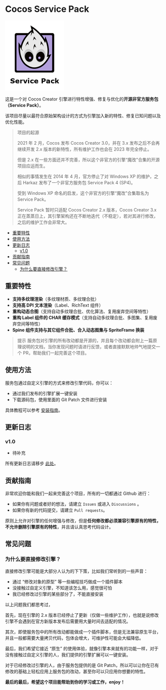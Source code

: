 # Cocos Service Pack

![logo](/docs/static/img/logo2.png)

这是一个对 Cocos Creator 引擎进行特性增强、修复与优化的**开源非官方服务包（Service Pack）**。

该项目尽量以最符合原始架构设计的方式为引擎加入新的特性、修复已知问题以及优化性能。

> 项目的起源
> 
>2021 年 2 月，Cocos 发布 Cocos Creator 3.0，并在 3.x 发布之后不会再继续开发 2.x 版本的新特性，所有维护工作也会在 2023 年完全停止。
>
>但是 2.x 在一些方面还并不完善，所以这个非官方的引擎“魔改”合集的开源项目应运而生。
>
>相似的事情发生在 2014 年 4 月，官方停止了对 Windows XP 的维护，之后 Harkaz 发布了一个非官方服务包 Service Pack 4 (SP4)。
>
>受到 Windows XP 命名的启发，这个非官方的引擎“魔改”合集取名为 Service Pack。
>
>Service Pack 暂时只适配 Cocos Creator 2.x 版本，Cocos Creator 3.x 正在蒸蒸日上，其引擎架构还在不断地迭代（不稳定），若对其进行修改，之后的维护工作会非常大。


<!-- @import "[TOC]" {cmd="toc" depthFrom=2 depthTo=6 orderedList=false} -->

<!-- code_chunk_output -->

- [重要特性](#重要特性)
- [使用方法](#使用方法)
- [更新日志](#更新日志)
  - [v1.0](#v10)
- [贡献指南](#贡献指南)
- [常见问题](#常见问题)
  - [为什么要直接修改引擎？](#为什么要直接修改引擎)

<!-- /code_chunk_output -->

## 重要特性

- **支持多纹理渲染**（多纹理材质、多纹理合批）
- **支持高 DPI 文本渲染**（Label、RichText 组件）
- **重构动态合图**（支持自动多纹理合批、优化算法、复用废弃空间等特性）
- **重构 Label 组件的 CHAR 缓存模式**（支持自动多纹理合批、多图集、复用废弃空间等特性）
- **Spine 组件支持与其它组件合批、合入动态图集与 SpriteFrame 换装**

> 提示
> 服务包对引擎的所有改动都是开源的，并且每个改动都会附上一篇原理说明的文档，当你发现问题时请进行反馈，或者直接默默地帅气地提交一个 PR，帮助我们一起完善这个项目。

## 使用方法

服务包通过自定义引擎的方式来修改引擎代码，你可以：

- 通过我们发布的引擎扩展一键安装
- 下载源码包，使用里面的 Git Patch 文件进行安装

具体教程可以参考 [安装指南](https://smallmain.github.io/cocos-service-pack/docs/installation-guide/installation-intro)。

## 更新日志

### v1.0
- 待补充

所有更新日志请移步 [此处](https://smallmain.github.io/cocos-service-pack/docs/update-log)。

## 贡献指南

非常欢迎你能和我们一起来完善这个项目，所有的一切都通过 Github 进行：

- 如果你有问题或者好的想法，请建立 `Issues` 或进入 `Discussions` 。
- 如果你有新的代码提交，请建立 `Pull requests`。

原则上允许对引擎的任何增强与修改，但是**任何修改都必须兼容引擎原有的特性，不允许删除引擎原有的特性**，并且请认真思考代码设计。

## 常见问题

### 为什么要直接修改引擎？

直接修改引擎可能是大部分人认为的下下策，比如我们常听到的一些声音：

- 通过 “修改对象的原型” 等一些编程技巧做成一个插件脚本
- 没接触过自定义引擎，不知道该怎么用，感觉很可怕
- 我已经修改过引擎的某些部分了，不能直接安装

以上问题我们都思考过，

首先，现在引擎的 2.x 版本已经停止了更新（仅做一些维护工作），也就是说修改引擎不会遇到在官方新版本发布后需要用大量时间去适配的情况。

其次，即使服务包中的所有改动都能做成一个插件脚本，但是无法兼容原生平台，并且一般都需要大量拷贝代码，包体会增大，可维护性可能会大幅降低。

最后，我们希望它接近 “原生” 的使用体验，就像引擎本来就有的功能一样，对于没有接触过自定义引擎的人，我们提供的引擎扩展可以一键安装。

对于已经修改过引擎的人，由于服务包提供的是 Git Patch，所以可以让你在已有修改的基础上轻松应用上服务包的改动，甚至你可以只应用你想要的特性。

**最后的最后，希望这个项目能帮助到你的学习或工作，enjoy！**

